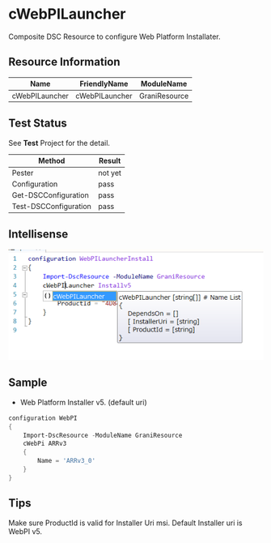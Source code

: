 cWebPILauncher
============

Composite DSC Resource to configure Web Platform Installater.

Resource Information
----

Name | FriendlyName | ModuleName 
-----|-----|-----
cWebPILauncher | cWebPILauncher | GraniResource

Test Status
----

See **Test** Project for the detail.

Method | Result
----|----
Pester| not yet
Configuration| pass
Get-DSCConfiguration| pass
Test-DSCConfiguration| pass

Intellisense
----

![](cWebPILauncher.png)

Sample
----

- Web Platform Installer v5. (default uri)

```powershell
configuration WebPI
{
    Import-DscResource -ModuleName GraniResource
    cWebPi ARRv3
    {
        Name = 'ARRv3_0'
    }
}
```

Tips
----

Make sure ProductId is valid for Installer Uri msi. Default Installer uri is WebPI v5.